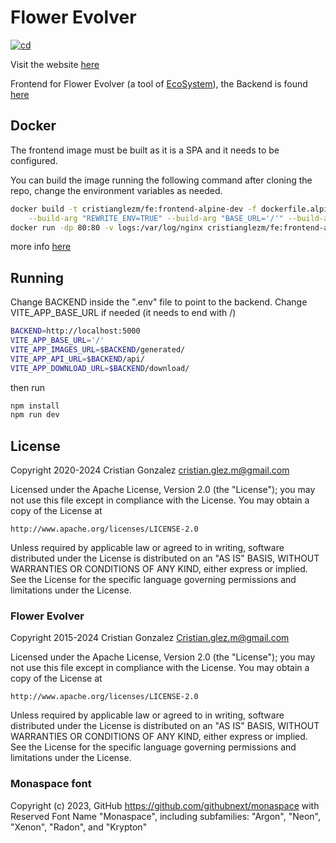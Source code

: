 # Flower Evolver

[![cd](https://github.com/cristianglezm/FlowerEvolver-frontend/actions/workflows/deploy-gh-pages.yml/badge.svg)](https://github.com/cristianglezm/FlowerEvolver-frontend/actions/workflows/deploy-gh-pages.yml)

Visit the website [here](https://cristianglezm.github.io/FlowerEvolver-frontend/)

Frontend for Flower Evolver (a tool of [EcoSystem](https://github.com/cristianglezm/EcoSystem)),
the Backend is found [here](https://github.com/cristianglezm/FlowerEvolver-backend)

## Docker

The frontend image must be built as it is a SPA and it needs to be configured.

You can build the image running the following command after cloning the repo, change the environment variables as needed.

```bash
docker build -t cristianglezm/fe:frontend-alpine-dev -f dockerfile.alpine \
    --build-arg "REWRITE_ENV=TRUE" --build-arg "BASE_URL='/'" --build-arg BACKEND="http://localhost" .
docker run -dp 80:80 -v logs:/var/log/nginx cristianglezm/fe:frontend-alpine-dev -e "API=localhost:5000"
````

more info [here](README-Docker.md)

## Running

Change BACKEND inside the ".env" file to point to the backend.
Change VITE_APP_BASE_URL if needed (it needs to end with /)

```bash
BACKEND=http://localhost:5000
VITE_APP_BASE_URL='/'
VITE_APP_IMAGES_URL=$BACKEND/generated/
VITE_APP_API_URL=$BACKEND/api/
VITE_APP_DOWNLOAD_URL=$BACKEND/download/
```

then run 

```bash
npm install
npm run dev
```

## License

Copyright 2020-2024 Cristian Gonzalez <cristian.glez.m@gmail.com>

Licensed under the Apache License, Version 2.0 (the "License"); you may not use this file except in compliance with the License. You may obtain a copy of the License at

    http://www.apache.org/licenses/LICENSE-2.0

Unless required by applicable law or agreed to in writing, software distributed under the License is distributed on an "AS IS" BASIS, WITHOUT WARRANTIES OR CONDITIONS OF ANY KIND, either express or implied. See the License for the specific language governing permissions and limitations under the License.

### Flower Evolver

Copyright 2015-2024 Cristian Gonzalez Cristian.glez.m@gmail.com

Licensed under the Apache License, Version 2.0 (the "License"); you may not use this file except in compliance with the License. You may obtain a copy of the License at

    http://www.apache.org/licenses/LICENSE-2.0

Unless required by applicable law or agreed to in writing, software distributed under the License is distributed on an "AS IS" BASIS, WITHOUT WARRANTIES OR CONDITIONS OF ANY KIND, either express or implied. See the License for the specific language governing permissions and limitations under the License.

### Monaspace font

Copyright (c) 2023, GitHub https://github.com/githubnext/monaspace
with Reserved Font Name "Monaspace", including subfamilies: "Argon", "Neon", "Xenon", "Radon", and "Krypton"
